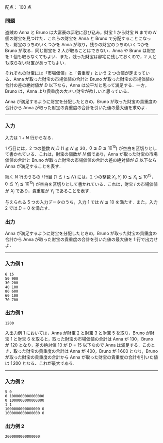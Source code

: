 配点： $100$ 点

### 問題
盗賊の Anna と Bruno は大富豪の邸宅に忍び込み，財宝 $1$ から財宝 $N$ までの $N$ 個の財宝を見つけた．これらの財宝を Anna と Bruno で分配することになった．財宝のうちのいくつかを Anna が取り，残りの財宝のうちのいくつかを Bruno が取る．同じ財宝を $2$ 人が取ることはできない．Anna や Bruno は財宝を $1$ 個も取らなくてもよい．また，残った財宝は邸宅に残しておくので，$2$ 人とも取らない財宝があってもよい．

それぞれの財宝には「市場価値」と「貴重度」という $2$ つの値が定まっている．Anna が取った財宝の市場価値の合計と Bruno が取った財宝の市場価値の合計の差の絶対値が $D$ 以下なら，Anna は公平だと思って満足する．一方，Bruno は，Anna より貴重度の大きい財宝が欲しいと思っている．

Anna が満足するように財宝を分配したときの，Bruno が取った財宝の貴重度の合計から Anna が取った財宝の貴重度の合計を引いた値の最大値を求めよ．

---

### 入力
入力は $1 + N$ 行からなる．

$1$ 行目には，$2$ つの整数 $N, D$ ($1 \leqq N \leqq 30$，$0 \leqq D \leqq 10^{15}$) が空白を区切りとして書かれている．これは，財宝の個数が $N$ 個であり，Anna が取った財宝の市場価値の合計と Bruno が取った財宝の市場価値の合計の差の絶対値が $D$ 以下なら Anna が満足することを表す．

続く $N$ 行のうちの $i$ 行目 ($1 \leqq i \leqq N$) には，$2$ つの整数 $X_i, Y_i$ ($0 \leqq X_i \leqq 10^{15}$，$0 \leqq Y_i \leqq 10^{15}$) が空白を区切りとして書かれている．これは，財宝 $i$ の市場価値が $X_i$ であり，貴重度が $Y_i$ であることを表す．

与えられる $5$ つの入力データのうち，入力 $1$ では $N \leqq 10$ を満たす．また，入力 $2$ では $D = 0$ を満たす．

### 出力
Anna が満足するように財宝を分配したときの，Bruno が取った財宝の貴重度の合計から Anna が取った財宝の貴重度の合計を引いた値の最大値を $1$ 行で出力せよ．

---

### 入力例 1
~~~
6 15
50 900
30 200
40 100
80 600
60 100
70 700
~~~

### 出力例 1
~~~
1200
~~~
入出力例 $1$ においては，Anna が財宝 $2$ と財宝 $3$ と財宝 $5$ を取り，Bruno が財宝 $1$ と財宝 $6$ を取ると，取った財宝の市場価値の合計は Anna が $130$，Bruno が $120$ となり，差の絶対値 $10$ が $D = 15$ 以下なので Anna は満足する．このとき，取った財宝の貴重度の合計は Anna が $400$，Bruno が $1\,600$ となり，Bruno が取った財宝の貴重度の合計から Anna が取った財宝の貴重度の合計を引いた値は $1\,200$ となる．これが最大である．

---

### 入力例 2
~~~
5 0
0 1000000000000000
0 1000000000000000
1 1
1000000000000000 0
1000000000000000 0
~~~

### 出力例 2
~~~
2000000000000000
~~~

